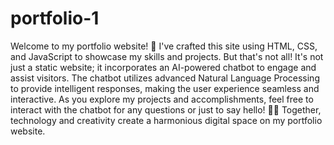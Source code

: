 # portfolio-1 
Welcome to my portfolio website!
🚀 I've crafted this site using HTML, CSS, and JavaScript to showcase my skills and projects. But that's not all! It's not just a static website; it incorporates an AI-powered chatbot to engage and assist visitors. The chatbot utilizes advanced Natural Language Processing to provide intelligent responses, making the user experience seamless and interactive. As you explore my projects and accomplishments, feel free to interact with the chatbot for any questions or just to say hello! 🤖💬 Together, technology and creativity create a harmonious digital space on my portfolio website.
